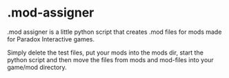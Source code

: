 # .mod-assigner
.mod assigner is a little python script that creates .mod files for mods made for Paradox
Interactive games.

Simply delete the test files, put your mods into the mods dir, start the python script 
and then move the files from mods and mod-files into your game/mod directory.
